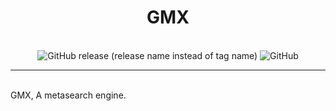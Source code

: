 <h1 align="center">
  GM<span color='red'>X</span>
</h1>
<br/>
<div align="center">
  
  <img alt="GitHub release (release name instead of tag name)" src="https://img.shields.io/github/v/release/gamemaster123356/gmx?color=dodgerblue&include_prereleases&label=latest&logo=dodgerblue&logoColor=dodgerblue&style=for-the-badge">
  <img alt="GitHub" src="https://img.shields.io/badge/LICENSE-gnu%20gpl%20v3-orange?style=for-the-badge&logo=github">

</div>
<hr>
<br/>
GMX, A metasearch engine.

[license-badge]: https://img.shields.io/badge/LICENSE-gnu%20gpl%20v3-orange?style=for-the-badge&logo=github
[license-url]: https://github.com/gamemaster123356/gmx/blob/master/LICENSE
